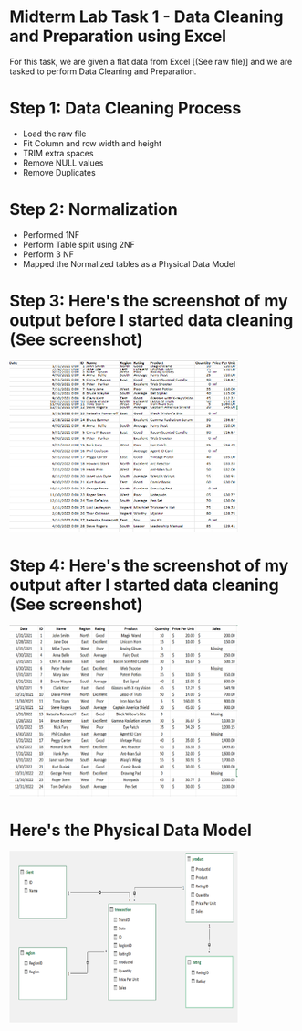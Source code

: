 # Midterm Lab Task 1 - Data Cleaning and Preparation using Excel
For this task, we are given a flat data from Excel [(See raw file)] and we are tasked to perform Data Cleaning and Preparation.
# Step 1: Data Cleaning Process
- Load the raw file
- Fit Column and row width and height
- TRIM extra spaces
- Remove NULL values
- Remove Duplicates
# Step 2: Normalization
- Performed 1NF
- Perform Table split using 2NF
- Perform 3 NF
- Mapped the Normalized tables as a Physical Data Model
# Step 3: Here's the screenshot of my output before I started data cleaning (See screenshot)
<img src="images/before.png" alt="Alt Text" width="400" height="300">

# Step 4: Here's the screenshot of my output after I started data cleaning (See screenshot)
<img src="images/after.png" alt="Alt Text" width="400" height="300">

# Here's the Physical Data Model
<img src="images/erd.png" alt="Alt Text" width="400" height="300">
